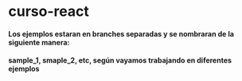 # curso-react
#### Los ejemplos estaran en branches separadas y se nombraran de la siguiente manera: 
#### sample_1, smaple_2, etc, según vayamos trabajando en diferentes ejemplos
